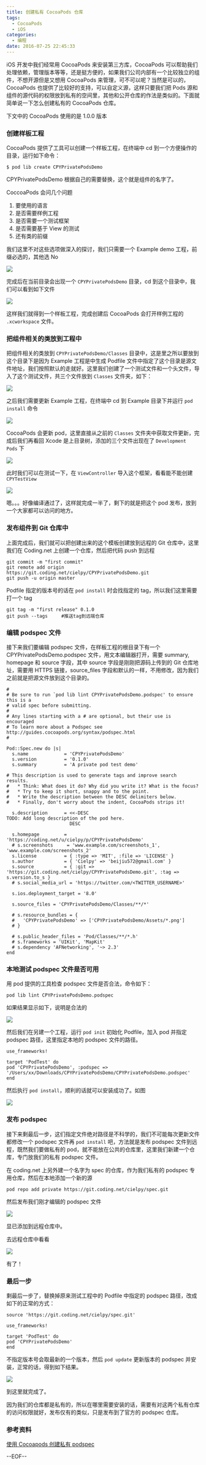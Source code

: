 ```yaml
---
title: 创建私有 CocoaPods 仓库
tags:
  - CocoaPods
  - iOS
categories:
  - 编程
date: 2016-07-25 22:45:33
---
```


iOS 开发中我们经常用 CocoaPods 来安装第三方库，CocoaPods 可以帮助我们处理依赖，管理版本等等，还是挺方便的，如果我们公司内部有一个比较独立的组件，不想开源但是又想用 CocoaPods 来管理，可不可以呢？当然是可以的，CocoaPods 也提供了比较好的支持，可以自定义源，这样只要我们把 Pods 源和组件的源代码的权限放到私有的空间里，其他和公开仓库的作法是类似的。下面就简单说一下怎么创建私有的 CocoaPods 仓库。

下文中的 CocoaPods 使用的是 1.0.0 版本

### 创建样板工程

CocoaPods 提供了工具可以创建一个样板工程，在终端中 cd 到一个方便操作的目录，运行如下命令：

```
$ pod lib create CPYPrivatePodsDemo
```

CPYPrivatePodsDemo 根据自己的需要替换，这个就是组件的名字了。

CoccoaPods 会问几个问题

1. 要使用的语言
2. 是否需要样例工程
3. 是否需要一个测试框架
4. 是否需要基于 View 的测试
5. 还有类的前缀

我们这里不对这些选项做深入的探讨，我们只需要一个 Example demo 工程，前缀必选的，其他选 No 

![](https://ww3.sinaimg.cn/large/74681984gw1f66ke400ngj20qk0nvqbj)


完成后在当前目录会出现一个 `CPYPrivatePodsDemo` 目录，cd 到这个目录中，我们可以看到如下文件

![](https://ww3.sinaimg.cn/large/74681984gw1f66k0gknsaj208a03eq36)

这样我们就得到一个样板工程，完成创建后 CocoaPods 会打开样例工程的 `.xcworkspace` 文件。

### 把组件相关的类放到工程中

把组件相关的类放到 `CPYPrivatePodsDemo/Classes` 目录中，这是里之所以要放到这个目录下是因为 Example 工程是中生成 Podfile 文件中指定了这个目录是源文件地址，我们按照默认的走就好。这里我们创建了一个测试文件和一个头文件，导入了这个测试文件，共三个文件放到 `Classes` 文件夹，如下：

![](https://ww3.sinaimg.cn/large/74681984gw1f66k6nqmuvj20y0070q4t)

之后我们需要更新 Example 工程，在终端中 cd 到 Example 目录下并运行 `pod install` 命令

![](https://ww3.sinaimg.cn/large/74681984gw1f66k878ogcj20ku04qmym)

CocoaPods 会更新 pod，这里直接从之前的 `Classes` 文件夹中获取文件更新，完成后我们再看回 Xcode 是上目录树，添加的三个文件出现在了 `Development Pods` 下

![](https://ww3.sinaimg.cn/large/74681984gw1f66kg3k76gj20m60noq62)

此时我们可以在测试一下，在 `ViewController` 导入这个框架，看看能不能创建 `CPYTestView`

![](https://ww3.sinaimg.cn/large/74681984gw1f66krdecl5j21260h042q)

嗯。。。好像编译通过了，这样就完成一半了，剩下的就是把这个 pod 发布，放到一个大家都可以访问的地方。

### 发布组件到 Git 仓库中

上面完成后，我们就可以把创建出来的这个模板创建放到远程的 Git 仓库中，这里我们在 Coding.net 上创建一个仓库，然后把代码 push 到远程

```
git commit -m "first commit"
git remote add origin https://git.coding.net/cielpy/CPYPrivatePodsDemo.git
git push -u origin master
```

Podfile 指定的版本号的话在 `pod install` 时会找指定的 tag，所以我们这里需要打一个 tag

```
git tag -m "first release" 0.1.0
git push --tags     #推送tag到远端仓库
```

### 编辑 podspec 文件

接下来我们要编辑 podspec 文件，在样板工程的根目录下有一个 CPYPrivatePodsDemo.podspec 文件，用文本编辑器打开，需要 summary, homepage 和 source 字段，其中 source 字段是刚刚把源码上传到的 Git 仓库地址，需要用 HTTPS 链接，source_files 字段和默认的一样，不用修改，因为我们之前就是把源文件放到这个目录的。

```
#
# Be sure to run `pod lib lint CPYPrivatePodsDemo.podspec' to ensure this is a
# valid spec before submitting.
#
# Any lines starting with a # are optional, but their use is encouraged
# To learn more about a Podspec see http://guides.cocoapods.org/syntax/podspec.html
#

Pod::Spec.new do |s|
  s.name             = 'CPYPrivatePodsDemo'
  s.version          = '0.1.0'
  s.summary          = 'A private pod test demo'

# This description is used to generate tags and improve search results.
#   * Think: What does it do? Why did you write it? What is the focus?
#   * Try to keep it short, snappy and to the point.
#   * Write the description between the DESC delimiters below.
#   * Finally, don't worry about the indent, CocoaPods strips it!

  s.description      = <<-DESC
TODO: Add long description of the pod here.
                       DESC

  s.homepage         = 'https://coding.net/u/cielpy/p/CPYPrivatePodsDemo'
  # s.screenshots     = 'www.example.com/screenshots_1', 'www.example.com/screenshots_2'
  s.license          = { :type => 'MIT', :file => 'LICENSE' }
  s.author           = { 'Cielpy' => 'beijiu572@gmail.com' }
  s.source           = { :git => 'https://git.coding.net/cielpy/CPYPrivatePodsDemo.git', :tag => s.version.to_s }
  # s.social_media_url = 'https://twitter.com/<TWITTER_USERNAME>'

  s.ios.deployment_target = '8.0'

  s.source_files = 'CPYPrivatePodsDemo/Classes/**/*'
  
  # s.resource_bundles = {
  #   'CPYPrivatePodsDemo' => ['CPYPrivatePodsDemo/Assets/*.png']
  # }

  # s.public_header_files = 'Pod/Classes/**/*.h'
  # s.frameworks = 'UIKit', 'MapKit'
  # s.dependency 'AFNetworking', '~> 2.3'
end

```

### 本地测试 podspec 文件是否可用

用 pod 提供的工具检查 podspec 文件是否合法，命令如下：

```
pod lib lint CPYPrivatePodsDemo.podspec
```

如果结果显示如下，说明是合法的

![](https://ww3.sinaimg.cn/large/74681984gw1f66mmrlax5j209b02r0t3)

然后我们在另建一个工程，运行 `pod init` 初始化 Podfile，加入 pod 并指定 podspec 路径，这里指定本地的 podspec 文件的路径。

```
use_frameworks!

target 'PodTest' do
pod 'CPYPrivatePodsDemo', :podspec => '/Users/xx/Downloads/CPYPrivatePodsDemo/CPYPrivatePodsDemo.podspec'
end
```

然后执行 `pod install`，顺利的话就可以安装成功了。如图

![](https://ww3.sinaimg.cn/large/74681984gw1f66n0ipzjfj20qb04dmyw)

### 发布 podspec

接下来剩最后一步，这们指定文件绝对路径是不科学的，我们不可能每次更新文件都修改一个 podspec 文件再 `pod install` 吧，方法就是发布 podspec 文件到远程，既然我们要做私有的 pod，就不能放在公共的仓库里，这里我们新建一个仓库，专门放我们的私有 podspec 文件。

在 coding.net 上另外建一个名字为 spec 的仓库，作为我们私有的 podspec 专用仓库，然后在本地添加一个新的源

```
pod repo add private https://git.coding.net/cielpy/spec.git
```

然后发布我们刚才编辑的 podspec 文件

![](https://ww3.sinaimg.cn/large/74681984gw1f66n76lxkzj20er08njt0)

显已添加到远程仓库中。

去远程仓库中看看

![](https://ww3.sinaimg.cn/large/74681984gw1f66n8g04kej20dm06l0t2)

有了！

### 最后一步

剩最后一步了，替换掉原来测试工程中的 Podfile 中指定的 podspec 路径，改成如下的正常的方式：

```
source 'https://git.coding.net/cielpy/spec.git'

use_frameworks!

target 'PodTest' do
pod 'CPYPrivatePodsDemo'
end

```

不指定版本号会取最新的一个版本，然后 `pod update` 更新版本的 podspec 并安装，正常的话，得到如下结果。

![](https://ww3.sinaimg.cn/large/74681984gw1f66nc3xqxsj20lo05lmyl)

到这里就完成了。

因为我们的仓库都是私有的，所以在哪里需要安装的话，需要有对这两个私有仓库的访问权限就好，发布仅有的类似，只是发布到了官方的 podspec 仓库。

### 参考资料
[使用 Cocoapods 创建私有 podspec](http://blog.wtlucky.com/blog/2015/02/26/create-private-podspec/)

--EOF--


